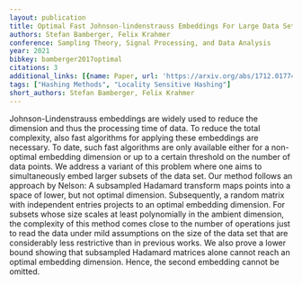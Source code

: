 ```yaml
---
layout: publication
title: Optimal Fast Johnson-lindenstrauss Embeddings For Large Data Sets
authors: Stefan Bamberger, Felix Krahmer
conference: Sampling Theory, Signal Processing, and Data Analysis
year: 2021
bibkey: bamberger2017optimal
citations: 3
additional_links: [{name: Paper, url: 'https://arxiv.org/abs/1712.01774'}]
tags: ["Hashing Methods", "Locality Sensitive Hashing"]
short_authors: Stefan Bamberger, Felix Krahmer
---
```

Johnson-Lindenstrauss embeddings are widely used to reduce the dimension and
thus the processing time of data. To reduce the total complexity, also fast
algorithms for applying these embeddings are necessary. To date, such fast
algorithms are only available either for a non-optimal embedding dimension or
up to a certain threshold on the number of data points.
  We address a variant of this problem where one aims to simultaneously embed
larger subsets of the data set. Our method follows an approach by Nelson: A
subsampled Hadamard transform maps points into a space of lower, but not
optimal dimension. Subsequently, a random matrix with independent entries
projects to an optimal embedding dimension.
  For subsets whose size scales at least polynomially in the ambient dimension,
the complexity of this method comes close to the number of operations just to
read the data under mild assumptions on the size of the data set that are
considerably less restrictive than in previous works. We also prove a lower
bound showing that subsampled Hadamard matrices alone cannot reach an optimal
embedding dimension. Hence, the second embedding cannot be omitted.